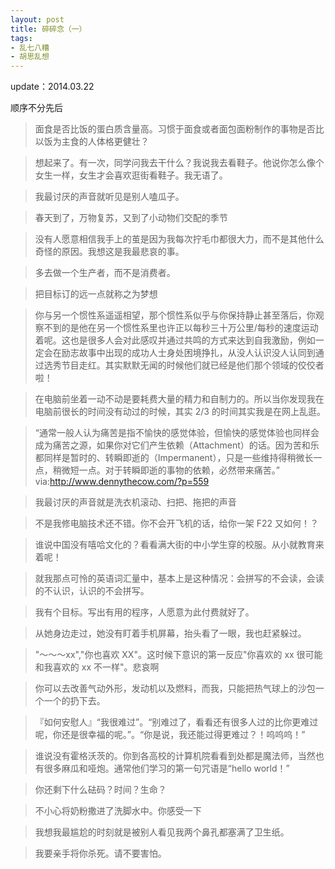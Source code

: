 ```yaml
---
layout: post
title: 碎碎念（一）
tags: 
- 乱七八糟
- 胡思乱想
---
```


update：2014.03.22

顺序不分先后

> 面食是否比饭的蛋白质含量高。习惯于面食或者面包面粉制作的事物是否比以饭为主食的人体格更健壮？

> 想起来了。有一次，同学问我去干什么？我说我去看鞋子。他说你怎么像个女生一样，女生才会喜欢逛街看鞋子。我无语了。

> 我最讨厌的声音就听见是别人嗑瓜子。

> 春天到了，万物复苏，又到了小动物们交配的季节

> 没有人愿意相信我手上的茧是因为我每次拧毛巾都很大力，而不是其他什么奇怪的原因。我想这是我最悲哀的事。

> 多去做一个生产者，而不是消费者。

> 把目标订的远一点就称之为梦想

> 你与另一个惯性系遥遥相望，那个惯性系似乎与你保持静止甚至落后，你观察不到的是他在另一个惯性系里也许正以每秒三十万公里/每秒的速度运动着呢。这也是很多人会对此感叹并通过共鸣的方式来达到自我激励，例如一定会在励志故事中出现的成功人士身处困境挣扎，从没人认识没人认同到通过选秀节目走红。其实默默无闻的时候他们就已经是他们那个领域的佼佼者啦！

> 在电脑前坐着一动不动是要耗费大量的精力和自制力的。所以当你发现我在电脑前很长的时间没有动过的时候，其实 2/3 的时间其实我是在网上乱逛。

> “通常一般人认为痛苦是指不愉快的感觉体验，但愉快的感觉体验也同样会成为痛苦之源，如果你对它们产生依赖（Attachment）的话。因为苦和乐都同样是暂时的、转瞬即逝的（Impermanent），只是一些维持得稍微长一点，稍微短一点。对于转瞬即逝的事物的依赖，必然带来痛苦。” via:http://www.dennythecow.com/?p=559

> 我最讨厌的声音就是洗衣机滚动、扫把、拖把的声音

> 不是我修电脑技术还不错。你不会开飞机的话，给你一架 F22 又如何！？

> 谁说中国没有嘻哈文化的？看看满大街的中小学生穿的校服。从小就教育来着呢！

> 就我那点可怜的英语词汇量中，基本上是这种情况：会拼写的不会读，会读的不认识，认识的不会拼写。

> 我有个目标。写出有用的程序，人愿意为此付费就好了。

> 从她身边走过，她没有盯着手机屏幕，抬头看了一眼，我也赶紧躲过。

> "～～～xx","你也喜欢 XX"。这时候下意识的第一反应"你喜欢的 xx 很可能和我喜欢的 xx 不一样"。悲哀啊

> 你可以去改善气动外形，发动机以及燃料，而我，只能把热气球上的沙包一个一个的扔下去。

> 『如何安慰人』“我很难过”。“别难过了，看看还有很多人过的比你更难过呢，你还是很幸福的呢。”。“你是说，我还能过得更难过？！呜呜呜！”

> 谁说没有霍格沃茨的。你到各高校的计算机院看看到处都是魔法师，当然也有很多麻瓜和哑炮。通常他们学习的第一句咒语是“hello world！”

> 你还剩下什么砝码？时间？生命？

> 不小心将奶粉撒进了洗脚水中。你感受一下

> 我想我最尴尬的时刻就是被别人看见我两个鼻孔都塞满了卫生纸。

> 我要亲手将你杀死。请不要害怕。